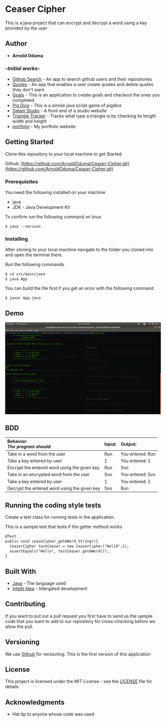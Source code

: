 # Ceaser Cipher

This is a java project that can encrypt and decrypt a word using a key provided by the user
## Author

* **Arnold Oduma** 

### -*Initial works*-
  - [Github Search](https://github.com/ArnoldOduma/git-search) - An app to search github users and their repositories
  - [Quotes](https://github.com/ArnoldOduma/quotes) - An app that enables a user create quotes and delete quotes they don't want
  - [Goals](https://github.com/ArnoldOduma/goals-application) - This is an application to create goals and checkout the ones you completed
  - [Pig Dice](https://github.com/ArnoldOduma/Pig-Dice) - This is a simole java script game of pigdice
  - [Delani Studio](https://github.com/ArnoldOduma/Delani_Studio) - A front end of a studio website
  - [Triangle Tracker](https://github.com/ArnoldOduma/triangle-tracker) - Tracks what type a triangle is by checking its length width and height
  - [portfolio](https://github.com/ArnoldOduma/portfolio) - My portfolio website 

## Getting Started

Clone this repository to your local machine to get Started

Github: [https://github.com/ArnoldOduma/Ceaser-Cipher.git](https://github.com/ArnoldOduma/Ceaser-Cipher.git)

### Prerequisites

You need the following installed on your machine
- java
- JDK - Java Development Kit


To confirm run the following command on linux
```
$ java --version
```

### Installing

After cloning to your local machine navigate to the folder you cloned into and open the terminal there.

Run the following commands
```
$ cd src/main/java
$ java App
```

You can build the file first if you get an error with the following command

```
$ javac App.java
```

## Demo
<img src="./src/img/demo1.png" width="600px"/>

## BDD
 Behavior: <br>*The program should:*       | Input:    | Output:     |
|:-------------|:------------- |:-------------|
| Take in a word from the user | Run | You entered: Run    |
| Take a key entered by user   | 1 | You entered: 1 |
| Encrypt the entered word using the given key   | Run | Svo |
|  Take in an encrypted word from the user  | Svo | You entered: Svo |
| Take a key entered by user   | 1 | You entered: 1 |
| Decrypt the entered word using the given key   | Svo | Run |

## Running the coding style tests

Create a test class for running tests in the application.

This is a sample test that tests if the getter method works

```
@Test
public void ceaseCipher_getmWord_String(){
  CeaserCipher testCeaser = new CeaserCipher("Hell0",1);
  assertEquals("Hello", testCeaser.getmWord());
}
```

## Built With

* [Java](https://www.java.com/) - The language used
* [Intellij Idea](https://www.jetbrains.com/idea/) - Intergated development


## Contributing
If you want to put out a pull request you first have to send us the sample code that you want to add to our repository for cross-checking before we allow the pull.

## Versioning

We use [Github](https://github.com/) for versioning. This is the first version of this application

## License

This project is licensed under the MIT License - see the [LICENSE](LICENSE) file for details

## Acknowledgments

* Hat tip to anyone whose code was used

